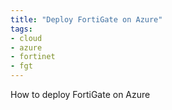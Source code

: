 ```yaml
---
title: "Deploy FortiGate on Azure"
tags:
- cloud
- azure
- fortinet
- fgt
---
```


How to deploy FortiGate on Azure